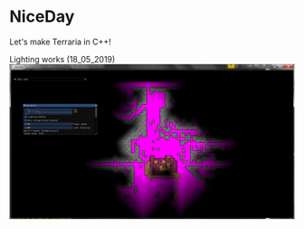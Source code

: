 # NiceDay

Let's make Terraria in C++!  

Lighting works (18_05_2019)
![Alt text](screenshots/18_05_2019.png?raw=false "")
